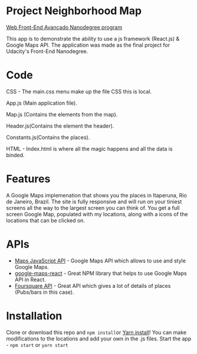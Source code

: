 # Project Neighborhood Map 
[Web Front-End Avançado Nanodegree program](https://br.udacity.com/course/front-end-web-developer-nanodegree--nd001-br-advanced)

This app is to demonstrate the ability to use a js framework (React.js) & Google Maps API. The application was made as the final project for Udacity's Front-End Nanodegree.

# Code
CSS - The main.css menu make up the file CSS this is local.

App.js (Main application file).

Map.js (Contains the elements from the map).

Header.js(Contains the element the header).

Constants.js(Contains the places).

HTML - Index.html is where all the magic happens and all the data is binded.

# Features
A Google Maps implemenation that shows you the places in Itaperuna, Rio de Janeiro, Brazil. The site is fully responsive and will run on your tiniest screens all the way to the largest screen you can think of. You get a full screen Google Map, populated with my locations, along with a icons of the locations that can be clicked on.

# APIs
* [Maps JavaScript API](https://developers.google.com/maps/documentation/javascript/tutorial) - Google Maps API which allows to use and style Google Maps.
* [google-maps-react](https://github.com/google-map-react/google-map-react) - Great NPM library that helps to use Google Maps API in React.
* [Foursquare API](https://developer.foursquare.com/docs) - Great API which gives a lot of details of places (Pubs/bars in this case).

# Installation
Clone or download this repo and `npm install`or [Yarn install](https://yarnpkg.com/pt-BR/docs/getting-started)! You can make modifications to the locations and add your own in the .js files.
Start the app - `npm start` or `yarn start`

